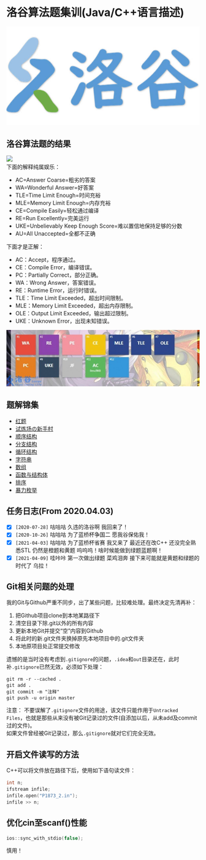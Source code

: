 # 洛谷算法题集训(Java/C++语言描述)

![](images/luogu.jpg)

## 洛谷算法题的结果
![](https://img-blog.csdnimg.cn/2019122312234712.PNG) <br/>
下面的解释纯属娱乐：
- AC=Answer Coarse=粗劣的答案
- WA=Wonderful Answer=好答案
- TLE=Time Limit Enough=时间充裕
- MLE=Memory Limit Enough=内存充裕
- CE=Compile Easily=轻松通过编译
- RE=Run Excellently=完美运行
- UKE=Unbelievably Keep Enough Score=难以置信地保持足够的分数
- AU=All Unaccepted=全都不正确

下面才是正解：
- AC：Accept，程序通过。
- CE：Compile Error，编译错误。
- PC：Partially Correct，部分正确。
- WA：Wrong Answer，答案错误。
- RE：Runtime Error，运行时错误。
- TLE：Time Limit Exceeded，超出时间限制。
- MLE：Memory Limit Exceeded，超出内存限制。
- OLE：Output Limit Exceeded，输出超过限制。
- UKE：Unknown Error，出现未知错误。

![](/images/result.jpg)

## 题解锦集
- [红题](https://blog.csdn.net/weixin_43896318/article/details/104156713)
- [试炼场の新手村](https://blog.csdn.net/weixin_43896318/article/details/104114493)
- [顺序结构](https://blog.csdn.net/weixin_43896318/article/details/105884399)
- [分支结构](https://blog.csdn.net/weixin_43896318/article/details/105884713)
- [循环结构](https://blog.csdn.net/weixin_43896318/article/details/105885191)
- [字符串](https://blog.csdn.net/weixin_43896318/article/details/105885512)
- [数组](https://blog.csdn.net/weixin_43896318/article/details/105885470)
- [函数与结构体](https://blankspace.blog.csdn.net/article/details/115422133)
- [排序](https://blog.csdn.net/weixin_43896318/article/details/105883185)
- [暴力枚举](https://blankspace.blog.csdn.net/article/details/115422150)


## 任务日志(From 2020.04.03)
- [x] `[2020-07-28]` 咕咕咕 久违的洛谷啊 我回来了！
- [x] `[2020-10-26]` 咕咕咕 为了蓝桥杯争国二 愿我谷保佑我！
- [x] `[2021-04-03]` 咕咕咕 为了蓝桥杯省赛 我又来了 最近还在改C++ 还没完全熟悉STL 仍然是橙题和黄题 呜呜呜！啥时候能做到绿题蓝题啊！
- [x] `[2021-04-09]` 哇咔咔 第一次做出绿题 菜鸡泪奔 接下来可能就是黄题和绿题的时代了 乌拉！

## Git相关问题的处理
我的Git与Github严重不同步，出了某些问题，比较难处理。最终决定先清再补：
1. 把Github项目clone到本地某路径下
2. 清空目录下除.git以外的所有内容
3. 更新本地Git并提交“空”内容到Github
4. 将此时的新.git文件夹换掉原先本地项目中的.git文件夹
5. 本地原项目处正常提交修改

遗憾的是当时没有考虑到`.gitignore`的问题，`.idea`和`out`目录还在，此时补`.gitignore`已然无效，必须如下处理：
```shell
git rm -r --cached .
git add .
git commit -m "注释"
git push -u origin master
```

注意：
不要误解了`.gitignore`文件的用途，该文件只能作用于`Untracked Files`，也就是那些从来没有被Git记录过的文件(自添加以后，从未add及commit过的文件)。<br/>
如果文件曾经被Git记录过，那么`.gitignore`就对它们完全无效。

## 开启文件读写的方法
C++可以将文件放在路径下后，使用如下语句读文件：
```cpp
int n;
ifstream infile;
infile.open("P1873_2.in");
infile >> n;
```

## 优化cin至scanf()性能
```cpp
ios::sync_with_stdio(false);
```
慎用！
